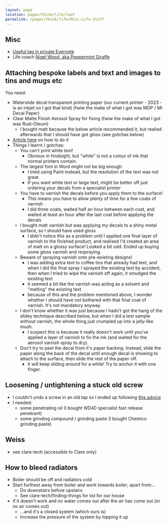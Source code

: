 ```yaml
---
layout: page
location: pages/think/life/leaf
permalink: /pages/think/life/Misc-Life-Stuff
---
```



## Misc

- [Useful tag in private Evernote](https://www.evernote.com/client/web?login=true#?an=true&n=7ae17d68-c956-43fd-841f-a3daba3b85ef&query=tag%1FUseful%1FtagGuid%3A445d553a-0d3d-80ce-5f4e-641a12368bae%1Eview%3AVIEW%2FALL_NOTES&)
- Life coach [Nigel Wood, aka Peppermint Giraffe](https://www.peppermintgiraffe.co.uk/about-nigel-wood-coach)

## Attaching bespoke labels and text and images to tins and mugs etc

You need:

- Waterslide decal transparent printing paper (our current printer - 2023 - is an inkjet so I got that kind) (fwiw the make of what I got was MDP / Mr Decal Paper)
- Clear Matte Finish Aerosol Spray for fixing (fwiw the make of what I got was Rust-Oleum)
  - I bought matt because the below article recommended it, but realied afterwards that I should have got gloss (see gotchas below)
- [Article here](http://bydreamsfactory.com/2013/05/all-about-waterslide-decal-paper.html/) on how to do it
- Things I learnt / gotchas:
  - You can't print white text!
    - Obvious in hindsight, but "white" is not a colour of ink that normal printers contain.
  - The largest font in Word might not be big enough
    - I tried using Paint instead, but the resolution of the text was not great.
    - If you want white text or large text, might be better off just ordering your decals from a specialist printer
  - You have to varnish the decals before you apply them to the surface!
    - This means you have to allow plenty of time for a few coats of varnish
    - I did three coats, waited half an hour between each coat, and waited at least an hour after the last coat before applying the decals
  - I bought matt varnish but was applying my decals to a shiny metal surface, so I should have used gloss
    - I didn't notice this as a problem until I applied one final layer of varnish to the finished product, and realised I'd created an area of matt on a glossy surface! Looked a bit odd. Ended up buying some gloss varnish and respraying.
  - Beware of spraying varnish onto pre-existing designs!
    - I was adding extra text to coffee tins that already had text, and when I did the final spray I sprayed the existing text by accident, then when I tried to wipe the varnish off again, it smudged the existing text 
    - it seemed a bit like the varnish was acting as a solvent and "melting" the existing text
    - because of this and the problem mentioned above, I wonder whether I should have not bothered with that final coat of varnish. It's not mandatory anyway.
  - I don't know whether it was just because I hadn't got the hang of the slidey technique described below, but when I did a test sample without varnish, the whole thing just crumpled up into a jelly-like mush.
    - I suspect this is because it really doesn't work until you've applied a layer of varnish to fix the ink (and waited for the aerosol varnish spray to dry).
  - Don't try to peel the decal from it's paper backing. Instead, slide the paper along the back of the decal until enough decal is showing to attach to the surface, then slide the rest of the paper off.
    - It will keep sliding around for a while! Try to anchor it with one finger.

## Loosening / untightening a stuck old screw

- I couldn't undo a screw in an old tap so I ended up following [this advice](https://www.familyhandyman.com/project/how-to-remove-a-stuck-screw/) 
- I needed: 
  - some penetrating oil (I bought WD40 specialist fast release penetrant)
  - some grinding compound / grinding paste (I bought Chemico grinding paste)

## Weiss

- see clare-tech (accessible to Clare only)

## How to bleed radiators

- Boiler should be off and radiators cold
- Start furthest away from boiler and work towards boiler, apart from...
  - Do downstairs before upstairs
  - See clare-tech/finding-things for list for our house
- if it doesn't work and no water comes out after the air has come out (or no air comes out)
  - ...and it's a closed system (which ours is)
  - Increase the pressure of the system by topping it up